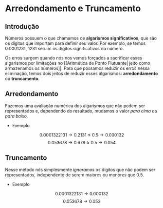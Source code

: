 # Arredondamento e Truncamento
## Introdução
Números possuem  o que chamamos de **algarismos significativos**, que são os dígitos que importam para definir seu valor. Por exemplo, se temos $0.0001231$, $1231$ seriam os dígitos significativos do número.

Os erros surgem quando nós nos vemos forçados a sacrificar esses algarismos por limitações no [[Aritmética de Ponto Flutuante| jeito como armazenamos os números]]. Para que possamos reduzir os erros nessa eliminação, temos dois jeitos de reduzir esses algarismos: **arredondamento** ou **truncamento**.
## Arredondamento
Fazemos uma avaliação numérica dos algarismos que não podem ser representados e, dependendo do resultado, mudamos o valor _para cima ou para baixo_.

- Exemplo

$$0.0001322131 \to 0.2131 \leq 0.5 \to 0.000132$$
$$0.053678 \to 0.678 \geq 0.5 \to 0.054$$

## Truncamento
Nesse método nós simplesmente _ignoramos_ os dígitos que não podem ser representados, independente de serem maiores ou menores que $0.5$.
- Exemplo

$$0.0001322131 \to 0.000132$$
$$0.053678 \to 0.053$$